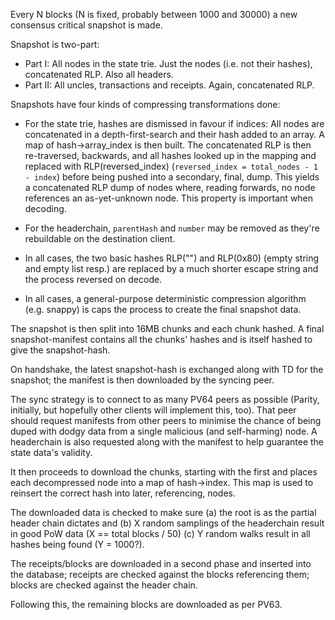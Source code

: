 Every N blocks (N is fixed, probably between 1000 and 30000) a new consensus critical snapshot is made.

Snapshot is two-part:

- Part I: All nodes in the state trie. Just the nodes (i.e. not their hashes), concatenated RLP. Also all headers.
- Part II: All uncles, transactions and receipts. Again, concatenated RLP.

Snapshots have four kinds of compressing transformations done:

- For the state trie, hashes are dismissed in favour if indices: All nodes are concatenated in a depth-first-search and their hash added to an array. A map of hash->array_index is then built. The concatenated RLP is then re-traversed, backwards, and all hashes looked up in the mapping and replaced with RLP(reversed_index) (`reversed_index = total_nodes - 1 - index`) before being pushed into a secondary, final, dump. This yields a concatenated RLP dump of nodes where, reading forwards, no node references an as-yet-unknown node. This property is important when decoding.

- For the headerchain, `parentHash` and `number` may be removed as they're rebuildable on the destination client.

- In all cases, the two basic hashes RLP("") and RLP(0x80) (empty string and empty list resp.) are replaced by a much shorter escape string and the process reversed on decode.

- In all cases, a general-purpose deterministic compression algorithm (e.g. snappy) is caps the process to create the final snapshot data.

The snapshot is then split into 16MB chunks and each chunk hashed. A final snapshot-manifest contains all the chunks' hashes and is itself hashed to give the snapshot-hash.

On handshake, the latest snapshot-hash is exchanged along with TD for the snapshot; the manifest is then downloaded by the syncing peer.

The sync strategy is to connect to as many PV64 peers as possible (Parity, initially, but hopefully other clients will implement this, too). That peer should request manifests from other peers to minimise the chance of being duped with dodgy data from a single malicious (and self-harming) node. A headerchain is also requested along with the manifest to help guarantee the state data's validity.

It then proceeds to download the chunks, starting with the first and places each decompressed node into a map of hash->index. This map is used to reinsert the correct hash into later, referencing, nodes.

The downloaded data is checked to make sure (a) the root is as the partial header chain dictates and (b) X random samplings of the headerchain result in good PoW data (X == total blocks / 50) (c) Y random walks result in all hashes being found (Y = 1000?).

The receipts/blocks are downloaded in a second phase and inserted into the database; receipts are checked against the blocks referencing them; blocks are checked against the header chain.

Following this, the remaining blocks are downloaded as per PV63.
